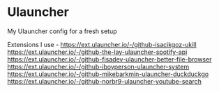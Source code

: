 # Ulauncher
My Ulauncher config for a fresh setup

Extensions I use - 
https://ext.ulauncher.io/-/github-isacikgoz-ukill
https://ext.ulauncher.io/-/github-the-lay-ulauncher-spotify-api
https://ext.ulauncher.io/-/github-fisadev-ulauncher-better-file-browser
https://ext.ulauncher.io/-/github-iboyperson-ulauncher-system
https://ext.ulauncher.io/-/github-mikebarkmin-ulauncher-duckduckgo
https://ext.ulauncher.io/-/github-norbr9-ulauncher-youtube-search

